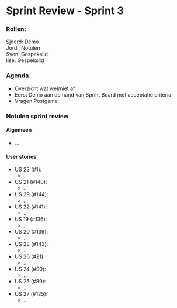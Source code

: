 # Sprint Review - Sprint 3

### Rollen:
Sjoerd: Demo\
Jordi: Notulen\
Sven: Gespekslid\
Ilse: Gespekslid

### Agenda
- Overzicht wat wel/niet af
- Eerst Demo aan de hand van Sprint Board met acceptatie criteria
- Vragen Postgame

### Notulen sprint review

#### Algemeen
- ...

#### User stories
- US 23 (#1):
  - ...
- US 21 (#140):
  - ...
- US 29 (#144):
  - ...
- US 22 (#141):
  - ...
- US 19 (#136):
  - ...
- US 20 (#139):
  - ...
- US 28 (#143):
  - ...
- US 26 (#21):
  - ...
- US 24 (#90):
  - ...
- US 25 (#89):
  - ...
- US 27 (#125):
  - ...
